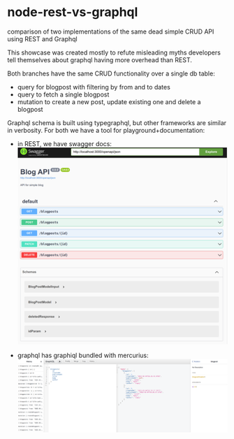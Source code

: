 # node-rest-vs-graphql

comparison of two implementations of the same dead simple CRUD API using REST and Graphql

This showcase was created mostly to refute misleading myths developers tell themselves about graphql having more overhead than REST.

Both branches have the same CRUD functionality over a single db table:

- query for blogpost with filtering by from and to dates
- query to fetch a single blogpost
- mutation to create a new post, update existing one and delete a blogpost

Graphql schema is built using typegraphql, but other frameworks are similar in verbosity.
For both we have a tool for playground+documentation: 
- in REST, we have swagger docs:
![picture 1](images/a33d5b927105e24a9fb73b51ecd97c2c0c3243a53aea9beadaecfade7cae9fcb.png)

 - graphql has graphiql bundled with mercurius:
![picture 1](images/7bd100537378974ff6331eb1f9ebfb3e759fb95e59724899c9594093c7d5c217.png)
